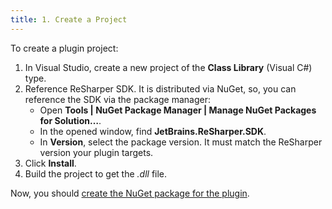 ```yaml
---
title: 1. Create a Project
---
```


To create a plugin project:
1. In Visual Studio, create a new project of the **Class Library** (Visual C#) type.
2. Reference ReSharper SDK. It is distributed via NuGet, so, you can reference the SDK via the package manager:
    * Open **Tools &#124; NuGet Package Manager &#124; Manage NuGet Packages for Solution…**.
    * In the opened window, find **JetBrains.ReSharper.SDK**.
    * In **Version**, select the package version. It must match the ReSharper version your plugin targets.
3. Click **Install**.
4. Build the project to get the *.dll* file.

Now, you should [create the NuGet package for the plugin](/HowTo/Start/CreateNuGetPackageForPlugin.md).
